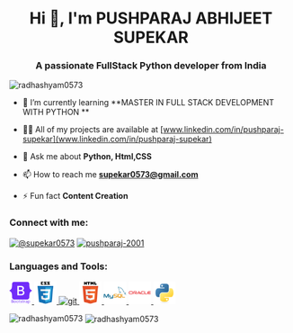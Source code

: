 <h1 align="center">Hi 👋, I'm PUSHPARAJ ABHIJEET SUPEKAR</h1>
<h3 align="center">A passionate FullStack Python developer from India</h3>

<p align="left"> <img src="https://komarev.com/ghpvc/?username=radhashyam0573&label=Profile%20views&color=0e75b6&style=flat" alt="radhashyam0573" /> </p>

- 🌱 I’m currently learning **MASTER IN FULL STACK DEVELOPMENT WITH PYTHON **

- 👨‍💻 All of my projects are available at [www.linkedin.com/in/pushparaj-supekar](www.linkedin.com/in/pushparaj-supekar)

- 💬 Ask me about **Python, Html,CSS**

- 📫 How to reach me **supekar0573@gmail.com**

- ⚡ Fun fact **Content Creation**

<h3 align="left">Connect with me:</h3>
<p align="left">
<a href="https://www.hackerrank.com/@supekar0573" target="blank"><img align="center" src="https://raw.githubusercontent.com/rahuldkjain/github-profile-readme-generator/master/src/images/icons/Social/hackerrank.svg" alt="@supekar0573" height="30" width="40" /></a>
<a href="https://www.leetcode.com/pushparaj-2001" target="blank"><img align="center" src="https://raw.githubusercontent.com/rahuldkjain/github-profile-readme-generator/master/src/images/icons/Social/leet-code.svg" alt="pushparaj-2001" height="30" width="40" /></a>
</p>

<h3 align="left">Languages and Tools:</h3>
<p align="left"> <a href="https://getbootstrap.com" target="_blank" rel="noreferrer"> <img src="https://raw.githubusercontent.com/devicons/devicon/master/icons/bootstrap/bootstrap-plain-wordmark.svg" alt="bootstrap" width="40" height="40"/> </a> <a href="https://www.w3schools.com/css/" target="_blank" rel="noreferrer"> <img src="https://raw.githubusercontent.com/devicons/devicon/master/icons/css3/css3-original-wordmark.svg" alt="css3" width="40" height="40"/> </a> <a href="https://git-scm.com/" target="_blank" rel="noreferrer"> <img src="https://www.vectorlogo.zone/logos/git-scm/git-scm-icon.svg" alt="git" width="40" height="40"/> </a> <a href="https://www.w3.org/html/" target="_blank" rel="noreferrer"> <img src="https://raw.githubusercontent.com/devicons/devicon/master/icons/html5/html5-original-wordmark.svg" alt="html5" width="40" height="40"/> </a> <a href="https://www.mysql.com/" target="_blank" rel="noreferrer"> <img src="https://raw.githubusercontent.com/devicons/devicon/master/icons/mysql/mysql-original-wordmark.svg" alt="mysql" width="40" height="40"/> </a> <a href="https://www.oracle.com/" target="_blank" rel="noreferrer"> <img src="https://raw.githubusercontent.com/devicons/devicon/master/icons/oracle/oracle-original.svg" alt="oracle" width="40" height="40"/> </a> <a href="https://www.python.org" target="_blank" rel="noreferrer"> <img src="https://raw.githubusercontent.com/devicons/devicon/master/icons/python/python-original.svg" alt="python" width="40" height="40"/> </a> </p>

<p><img align="left" src="https://github-readme-stats.vercel.app/api/top-langs?username=radhashyam0573&show_icons=true&locale=en&layout=compact" alt="radhashyam0573" /></p>

<p>&nbsp;<img align="center" src="https://github-readme-stats.vercel.app/api?username=radhashyam0573&show_icons=true&locale=en" alt="radhashyam0573" /></p>


